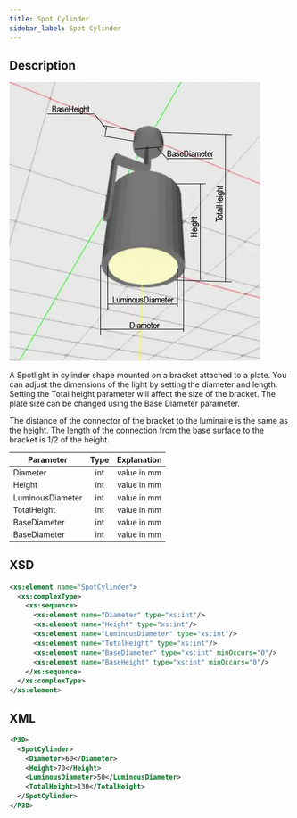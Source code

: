 ```yaml
---
title: Spot Cylinder
sidebar_label: Spot Cylinder
---
```


## Description

![Spot Cylinder](/img/docs/geometry/parametric/spot-cylinder.webp)

A Spotlight in cylinder shape mounted on a bracket attached to a plate. You can adjust the dimensions of the light by setting the diameter and length. Setting the Total height parameter will affect the size of the bracket. The plate size can be changed using the Base Diameter parameter.

The distance of the connector of the bracket to the luminaire is the same as the height. The length of the connection from the base surface to the bracket is 1/2 of the height.

| Parameter        | Type | Explanation |
| ---------------- | :--: | :---------: |
| Diameter         | int  | value in mm |
| Height           | int  | value in mm |
| LuminousDiameter | int  | value in mm |
| TotalHeight      | int  | value in mm |
| BaseDiameter     | int  | value in mm |
| BaseDiameter     | int  | value in mm |

## XSD

```xml
<xs:element name="SpotCylinder">
  <xs:complexType>
    <xs:sequence>
      <xs:element name="Diameter" type="xs:int"/>
      <xs:element name="Height" type="xs:int"/>
      <xs:element name="LuminousDiameter" type="xs:int"/>
      <xs:element name="TotalHeight" type="xs:int"/>
      <xs:element name="BaseDiameter" type="xs:int" minOccurs="0"/>
      <xs:element name="BaseHeight" type="xs:int" minOccurs="0"/>
    </xs:sequence>
  </xs:complexType>
</xs:element>
```

## XML

```xml
<P3D>
  <SpotCylinder>
    <Diameter>60</Diameter>
    <Height>70</Height>
    <LuminousDiameter>50</LuminousDiameter>
    <TotalHeight>130</TotalHeight>
  </SpotCylinder>
</P3D>
```
